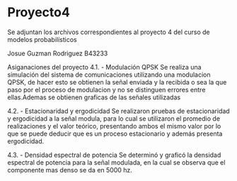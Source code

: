 # Proyecto4
Se adjuntan los archivos correspondientes al proyecto 4 del curso de modelos probabilísticos 

Josue Guzman Rodriguez
B43233

Asiganaciones del proyecto
4.1. - Modulación QPSK
Se realiza una simulación del sistema de comunicaciones utilizando una modulacion QPSK, de hacer esto se obtienen la señal enviada y la recibida o sea la que paso por el proceso de modulacion y no se distinguen errores entre ellas.Ademas se obtienen graficas de las señales utilizadas

4.2. - Estacionaridad y ergodicidad
Se realizaron pruebas de estacionaridad y ergodicidad a la señal modula, para lo cual se utilizaron el promedio de realizaciones y el valor teórico, presentando ambos el mismo valor por lo que se puede deducir que es un proceso estacionario y además presenta ergodicidad.

4.3. - Densidad espectral de potencia
Se determinó y graficó la densidad espectral de potencia para la señal modulada, en la cual se observa que el componente mas denso se da en 5000 hz.
